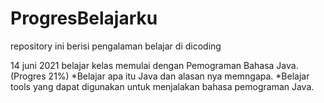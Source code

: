 # ProgresBelajarku
repository ini berisi pengalaman belajar di dicoding

14 juni 2021
belajar kelas memulai dengan Pemograman Bahasa Java.(Progres 21%)
  *Belajar apa itu Java dan alasan nya memngapa.
  *Belajar tools yang dapat digunakan untuk menjalakan bahasa pemograman Java.

